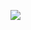 
![](https://github-readme-stats.vercel.app/api/wakatime?username=bdeshi&api_domain=waka.bdeshi.space&bg_color=1A202C&title_color=2F855A&icon_color=2F855A&text_color=ffffff&range=last_30_days&custom_title=¯\\_(ツ)_/¯&layout=compact)
